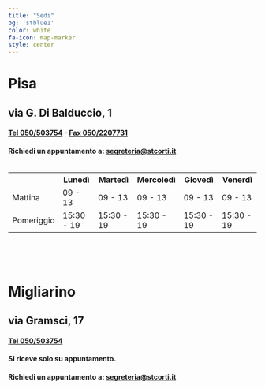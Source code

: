 ```yaml
---
title: "Sedi"
bg: 'stblue1'
color: white
fa-icon: map-marker
style: center
---
```


# **Pisa**

## via G. Di Balduccio, 1

#### <a href="tel:+39050503754">Tel 050/503754</a> - <a href="tel:+390502207731">Fax 050/2207731</a>

#### Richiedi un appuntamento a: <a href="mailto:segreteria@stcorti.it">segreteria@stcorti.it</a>

<div style="overflow-x:auto;">
<table class="orari" align="center">
	<tr>
		<th></th>
		<th>Lunedì</th>
		<th>Martedì</th>
		<th>Mercoledì</th>
		<th>Giovedì</th>
		<th>Venerdì</th>
	</tr>
	<tr>
		<td>Mattina</td>
		<td>09 - 13</td>
		<td>09 - 13</td>
		<td>09 - 13</td>
		<td>09 - 13</td>
		<td>09 - 13</td>
	</tr>
	<tr>
		<td>Pomeriggio</td>
		<td>15:30 - 19</td>
		<td>15:30 - 19</td>
		<td>15:30 - 19</td>
		<td>15:30 - 19</td>
		<td>15:30 - 19</td>
	</tr>
</table>
</div>

<br/><br/>

# **Migliarino**

## via Gramsci, 17

#### <a href="tel:+39050503754">Tel 050/503754</a>

#### **Si riceve solo su appuntamento.**

#### Richiedi un appuntamento a: <a href="mailto:segreteria@stcorti.it">segreteria@stcorti.it</a>
